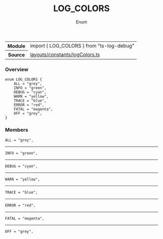 <header class="symbol-info-header">    <h1 id="log_colors">LOG_COLORS</h1>    <label class="symbol-info-type-label enum">Enum</label>      </header>
<section class="symbol-info">      <table class="is-full-width">        <tbody>        <tr>          <th>Module</th>          <td>            <div class="lang-typescript">                <span class="token keyword">import</span> { LOG_COLORS }                 <span class="token keyword">from</span>                 <span class="token string">"ts-log-debug"</span>                            </div>          </td>        </tr>        <tr>          <th>Source</th>          <td>            <a href="https://github.com/romakita/log-debug/blob/v4.0.3/src/layouts/constants/logColors.ts#L0-L0">                layouts/constants/logColors.ts            </a>        </td>        </tr>                </tbody>      </table>    </section>

### Overview

<pre><code class="typescript-lang">enum LOG_COLORS <span class="token punctuation">{</span>
    ALL = "grey"<span class="token punctuation">,</span>
    INFO = "green"<span class="token punctuation">,</span>
    DEBUG = "cyan"<span class="token punctuation">,</span>
    WARN = "yellow"<span class="token punctuation">,</span>
    TRACE = "blue"<span class="token punctuation">,</span>
    ERROR = "red"<span class="token punctuation">,</span>
    FATAL = "magenta"<span class="token punctuation">,</span>
    OFF = "grey"<span class="token punctuation">,</span>
<span class="token punctuation">}</span></code></pre>

### Members

<div class="method-overview"><pre><code class="typescript-lang">ALL = "grey"<span class="token punctuation">,</span></code></pre></div>
<hr />
<div class="method-overview"><pre><code class="typescript-lang">INFO = "green"<span class="token punctuation">,</span></code></pre></div>
<hr />
<div class="method-overview"><pre><code class="typescript-lang">DEBUG = "cyan"<span class="token punctuation">,</span></code></pre></div>
<hr />
<div class="method-overview"><pre><code class="typescript-lang">WARN = "yellow"<span class="token punctuation">,</span></code></pre></div>
<hr />
<div class="method-overview"><pre><code class="typescript-lang">TRACE = "blue"<span class="token punctuation">,</span></code></pre></div>
<hr />
<div class="method-overview"><pre><code class="typescript-lang">ERROR = "red"<span class="token punctuation">,</span></code></pre></div>
<hr />
<div class="method-overview"><pre><code class="typescript-lang">FATAL = "magenta"<span class="token punctuation">,</span></code></pre></div>
<hr />
<div class="method-overview"><pre><code class="typescript-lang">OFF = "grey"<span class="token punctuation">,</span></code></pre></div>
